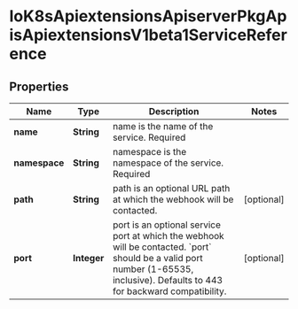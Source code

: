 
# IoK8sApiextensionsApiserverPkgApisApiextensionsV1beta1ServiceReference

## Properties
Name | Type | Description | Notes
------------ | ------------- | ------------- | -------------
**name** | **String** | name is the name of the service. Required | 
**namespace** | **String** | namespace is the namespace of the service. Required | 
**path** | **String** | path is an optional URL path at which the webhook will be contacted. |  [optional]
**port** | **Integer** | port is an optional service port at which the webhook will be contacted. &#x60;port&#x60; should be a valid port number (1-65535, inclusive). Defaults to 443 for backward compatibility. |  [optional]



